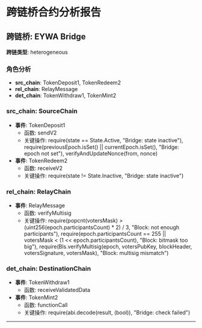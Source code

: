 # 跨链桥合约分析报告
## 跨链桥: EYWA Bridge
**跨链类型**: heterogeneous
### 角色分析
- **src_chain**: TokenDeposit1, TokenRedeem2
- **rel_chain**: RelayMessage
- **det_chain**: TokenWithdraw1, TokenMint2
### src_chain: SourceChain
- **事件**: TokenDeposit1
  - 函数: sendV2
  - 关键操作: require(state == State.Active, "Bridge: state inactive"), require(previousEpoch.isSet() || currentEpoch.isSet(), "Bridge: epoch not set"), verifyAndUpdateNonce(from, nonce)
- **事件**: TokenRedeem2
  - 函数: receiveV2
  - 关键操作: require(state != State.Inactive, "Bridge: state inactive")
### rel_chain: RelayChain
- **事件**: RelayMessage
  - 函数: verifyMultisig
  - 关键操作: require(popcnt(votersMask) > (uint256(epoch.participantsCount) * 2) / 3, "Block: not enough participants"), require(epoch.participantsCount == 255 || votersMask < (1 << epoch.participantsCount), "Block: bitmask too big"), require(Bls.verifyMultisig(epoch, votersPubKey, blockHeader, votersSignature, votersMask), "Block: multisig mismatch")
### det_chain: DestinationChain
- **事件**: TokenWithdraw1
  - 函数: receiveValidatedData
- **事件**: TokenMint2
  - 函数: functionCall
  - 关键操作: require(abi.decode(result, (bool)), "Bridge: check failed")
---
